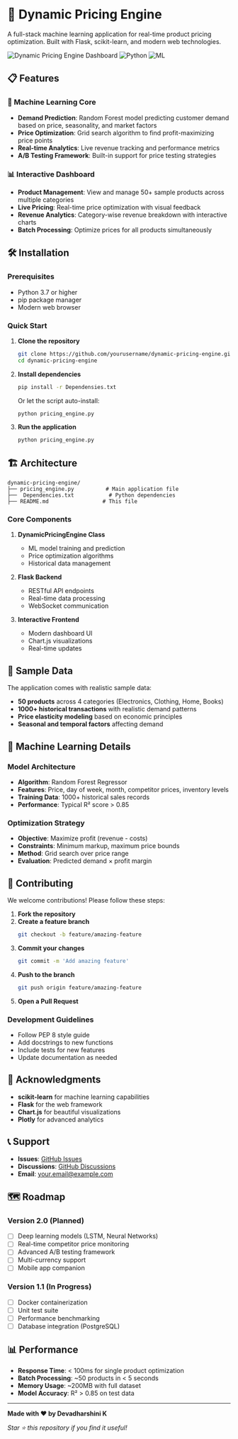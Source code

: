 # 🚀 Dynamic Pricing Engine

A full-stack machine learning application for real-time product pricing optimization. Built with Flask, scikit-learn, and modern web technologies.

![Dynamic Pricing Engine Dashboard](https://img.shields.io/badge/Status-Active-brightgreen) ![Python](https://img.shields.io/badge/Python-3.7+-blue) ![ML](https://img.shields.io/badge/ML-scikit--learn-orange)

## 📋 Features

### 🧠 Machine Learning Core
- **Demand Prediction**: Random Forest model predicting customer demand based on price, seasonality, and market factors
- **Price Optimization**: Grid search algorithm to find profit-maximizing price points
- **Real-time Analytics**: Live revenue tracking and performance metrics
- **A/B Testing Framework**: Built-in support for price testing strategies

### 📊 Interactive Dashboard
- **Product Management**: View and manage 50+ sample products across multiple categories
- **Live Pricing**: Real-time price optimization with visual feedback
- **Revenue Analytics**: Category-wise revenue breakdown with interactive charts
- **Batch Processing**: Optimize prices for all products simultaneously

## 🛠️ Installation

### Prerequisites
- Python 3.7 or higher
- pip package manager
- Modern web browser

### Quick Start

1. **Clone the repository**
   ```bash
   git clone https://github.com/yourusername/dynamic-pricing-engine.git
   cd dynamic-pricing-engine
   ```

2. **Install dependencies**
   ```bash
   pip install -r Dependensies.txt
   ```
   
   Or let the script auto-install:
   ```bash
   python pricing_engine.py
   ```

3. **Run the application**
   ```bash
   python pricing_engine.py
   ```

## 🏗️ Architecture

```
dynamic-pricing-engine/
├── pricing_engine.py          # Main application file
├──  Dependencies.txt           # Python dependencies
├── README.md                 # This file
```

### Core Components

1. **DynamicPricingEngine Class**
   - ML model training and prediction
   - Price optimization algorithms
   - Historical data management

2. **Flask Backend**
   - RESTful API endpoints
   - Real-time data processing
   - WebSocket communication

3. **Interactive Frontend**
   - Modern dashboard UI
   - Chart.js visualizations
   - Real-time updates


## 🧪 Sample Data

The application comes with realistic sample data:
- **50 products** across 4 categories (Electronics, Clothing, Home, Books)
- **1000+ historical transactions** with realistic demand patterns
- **Price elasticity modeling** based on economic principles
- **Seasonal and temporal factors** affecting demand

## 🎯 Machine Learning Details

### Model Architecture
- **Algorithm**: Random Forest Regressor
- **Features**: Price, day of week, month, competitor prices, inventory levels
- **Training Data**: 1000+ historical sales records
- **Performance**: Typical R² score > 0.85

### Optimization Strategy
- **Objective**: Maximize profit (revenue - costs)
- **Constraints**: Minimum markup, maximum price bounds
- **Method**: Grid search over price range
- **Evaluation**: Predicted demand × profit margin
## 🤝 Contributing

We welcome contributions! Please follow these steps:

1. **Fork the repository**
2. **Create a feature branch**
   ```bash
   git checkout -b feature/amazing-feature
   ```
3. **Commit your changes**
   ```bash
   git commit -m 'Add amazing feature'
   ```
4. **Push to the branch**
   ```bash
   git push origin feature/amazing-feature
   ```
5. **Open a Pull Request**

### Development Guidelines
- Follow PEP 8 style guide
- Add docstrings to new functions
- Include tests for new features
- Update documentation as needed



## 🙏 Acknowledgments

- **scikit-learn** for machine learning capabilities
- **Flask** for the web framework
- **Chart.js** for beautiful visualizations
- **Plotly** for advanced analytics

## 📞 Support

- **Issues**: [GitHub Issues](https://github.com/yourusername/dynamic-pricing-engine/issues)
- **Discussions**: [GitHub Discussions](https://github.com/yourusername/dynamic-pricing-engine/discussions)
- **Email**: your.email@example.com

## 🗺️ Roadmap

### Version 2.0 (Planned)
- [ ] Deep learning models (LSTM, Neural Networks)
- [ ] Real-time competitor price monitoring
- [ ] Advanced A/B testing framework
- [ ] Multi-currency support
- [ ] Mobile app companion

### Version 1.1 (In Progress)
- [ ] Docker containerization
- [ ] Unit test suite
- [ ] Performance benchmarking
- [ ] Database integration (PostgreSQL)

## 📊 Performance

- **Response Time**: < 100ms for single product optimization
- **Batch Processing**: ~50 products in < 5 seconds
- **Memory Usage**: ~200MB with full dataset
- **Model Accuracy**: R² > 0.85 on test data

---

**Made with ❤️ by Devadharshini K**

*Star ⭐ this repository if you find it useful!*
